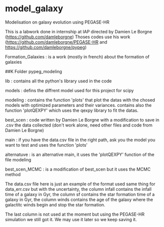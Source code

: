# model_galaxy
Modelisation on galaxy evolution using PEGASE-HR

This is a labwork done in internship at IAP directed by Damien Le Borgne (https://github.com/damleborgne)
Thoses codes use his work (https://github.com/damleborgne/PEGASE-HR and https://github.com/damleborgne/pypeg)

Formation_Galaxies : is a work (mostly in french) about the formation of galaxies

##K Folder pypeg_modeling

lib : contains all the python's library used in the code

models : defins the diffrent model used for this project for scipy

modeling : contains the function 'plots' that plot the datas with the chosed models with optimized
           parameters and their variances.
           contains also the function 'plotQEXPY' which uses the qexpy library to fit the datas.
           
best_scen : code written by Damien Le Borgne with a modification to save in .csv the data collected (don't work alone, need other files and code from Damien Le Borgne)

main : if you have the data.csv file in the right path, ask you the model you want to test
       and uses the function 'plots'
       
alternatuve : is an alternative main, it uses the 'plotQEXPY' function of the file modeling

best_scen_MCMC : is a modification of best_scen but it uses the MCMC method
       
The data.csv file here is just an example of the format used same thing for data_err.csv but with the uncertainty,
the column infall contains the infall time of a galaxy in Gyr,
the column sf contains the star formation time of a galaxy in Gyr,
the column winds contains the age of the galaxy where the galactitc winds begin and stop the star formation.

The last column is not used at the moment but using the PEGASE-HR simulation we still got it. We may use it later so we keep saving it.
